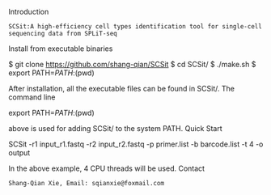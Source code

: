 Introduction

    SCSit:A high-efficiency cell types identification tool for single-cell sequencing data from SPLiT-seq


Install from executable binaries

$ git clone https://github.com/shang-qian/SCSit
$ cd SCSit/
$ ./make.sh
$ export PATH=$PATH:$(pwd)

After installation, all the executable files can be found in SCSit/. The command line

export PATH=$PATH:$(pwd)

above is used for adding SCSit/ to the system PATH.
Quick Start

SCSit -r1 input_r1.fastq -r2 input_r2.fastq -p primer.list -b barcode.list -t 4 -o output

In the above example, 4 CPU threads will be used.
Contact

    Shang-Qian Xie, Email: sqianxie@foxmail.com
